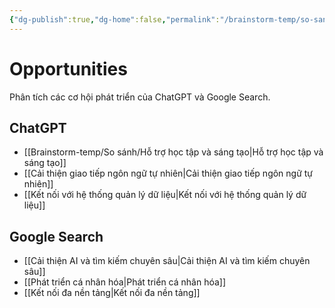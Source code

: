 ```yaml
---
{"dg-publish":true,"dg-home":false,"permalink":"/brainstorm-temp/so-sanh/opportunities/","dgPassFrontmatter":true,"noteIcon":"","updated":"2025-01-13T22:04:16.395+07:00"}
---
```


# Opportunities

Phân tích các cơ hội phát triển của ChatGPT và Google Search.

## ChatGPT
- [[Brainstorm-temp/So sánh/Hỗ trợ học tập và sáng tạo\|Hỗ trợ học tập và sáng tạo]]
- [[Cải thiện giao tiếp ngôn ngữ tự nhiên\|Cải thiện giao tiếp ngôn ngữ tự nhiên]]
- [[Kết nối với hệ thống quản lý dữ liệu\|Kết nối với hệ thống quản lý dữ liệu]]

## Google Search
- [[Cải thiện AI và tìm kiếm chuyên sâu\|Cải thiện AI và tìm kiếm chuyên sâu]]
- [[Phát triển cá nhân hóa\|Phát triển cá nhân hóa]]
- [[Kết nối đa nền tảng\|Kết nối đa nền tảng]]